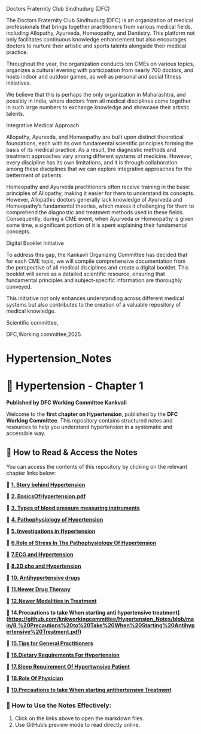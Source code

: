 Doctors Fraternity Club Sindhudurg (DFC)

The Doctors Fraternity Club Sindhudurg (DFC) is an organization of medical professionals that brings together practitioners from various medical fields, including Allopathy, Ayurveda, Homeopathy, and Dentistry. This platform not only facilitates continuous knowledge enhancement but also encourages doctors to nurture their artistic and sports talents alongside their medical practice.

Throughout the year, the organization conducts ten CMEs on various topics, organizes a cultural evening with participation from nearly 700 doctors, and hosts indoor and outdoor games, as well as personal and social fitness initiatives.

We believe that this is perhaps the only organization in Maharashtra, and possibly in India, where doctors from all medical disciplines come together in such large numbers to exchange knowledge and showcase their artistic talents.

Integrative Medical Approach

Allopathy, Ayurveda, and Homeopathy are built upon distinct theoretical foundations, each with its own fundamental scientific principles forming the basis of its medical practice. As a result, the diagnostic methods and treatment approaches vary among different systems of medicine. However, every discipline has its own limitations, and it is through collaboration among these disciplines that we can explore integrative approaches for the betterment of patients.

Homeopathy and Ayurveda practitioners often receive training in the basic principles of Allopathy, making it easier for them to understand its concepts. However, Allopathic doctors generally lack knowledge of Ayurveda and Homeopathy’s fundamental theories, which makes it challenging for them to comprehend the diagnostic and treatment methods used in these fields. Consequently, during a CME event, when Ayurveda or Homeopathy is given some time, a significant portion of it is spent explaining their fundamental concepts.

Digital Booklet Initiative

To address this gap, the Kankavli Organizing Committee has decided that for each CME topic, we will compile comprehensive documentation from the perspective of all medical disciplines and create a digital booklet. This booklet will serve as a detailed scientific resource, ensuring that fundamental principles and subject-specific information are thoroughly conveyed.

This initiative not only enhances understanding across different medical systems but also contributes to the creation of a valuable repository of medical knowledge.

Scientific committee,

DFC,Working committee,2025.

# Hypertension_Notes
# 📘 Hypertension - Chapter 1  
**Published by DFC Working Committee Kankvali**  

Welcome to the **first chapter on Hypertension**, published by the **DFC Working Committee**. This repository contains structured notes and resources to help you understand hypertension in a systematic and accessible way.  
  

## 📖 **How to Read & Access the Notes**  
You can access the contents of this repository by clicking on the relevant chapter links below:  

📂  **[1. Story behind Hypertension](https://github.com/knkworkingcommittee/Hypertension_Notes/blob/main/2.%20Story%20Behind%20Hypertension.pdf)**

📂 **[2. BasicsOfHypertension.pdf](https://github.com/knkworkingcommittee/Hypertension_Notes/blob/main/1.%20BasicsOfHypertension.pdf)**

📂 **[3. Types of blood pressure measuring instruments](https://github.com/knkworkingcommittee/Hypertension_Notes/blob/main/3.%20Types%20of%20blood%20pressure%20measuring%20instruments.pdf)**

📂 **[4. Pathophysiology of Hypertension](https://github.com/knkworkingcommittee/Hypertension_Notes/blob/main/17.%20Pathophysiology%20of%20Hypertension.pdf)**

📂 **[5. Investigations in Hypertension](https://github.com/knkworkingcommittee/Hypertension_Notes/blob/main/Investigations%20in%20Hypertension.jpg)**

📂 **[6.Role of Stress In The Pathophysiology Of Hypertension](https://github.com/knkworkingcommittee/Hypertension_Notes/blob/main/15.%20RoleofStressInThePathophysiologyOfHypertension.pdf)**

📂 **[7.ECG and Hypertension](https://github.com/knkworkingcommittee/Hypertension_Notes/blob/main/7.%20UseOfECG.pdf)**

📂 **[8.2D cho and Hypertension](https://github.com/knkworkingcommittee/Hypertension_Notes/blob/main/8.%20TwoDchoAndHypertension.pdf)**



📂 **[10. Antihypertensive drugs](https://github.com/knkworkingcommittee/Hypertension_Notes/blob/main/4.%20Antihypertensive%20drugs.pdf)**

📂 **[11.Newer Drug Therapy](https://github.com/knkworkingcommittee/Hypertension_Notes/blob/main/5.%20NewerDrugTherapy.pdf)**

📂 **[12.Newer Modalities in Treatment](https://github.com/knkworkingcommittee/Hypertension_Notes/blob/main/6.%20NewerModalitiesITreatment.pdf)**



📂 **14.Precautions to take When starting anti hypertensive treatment](https://github.com/knkworkingcommittee/Hypertension_Notes/blob/main/8.%20Precautions%20to%20Take%20When%20Starting%20Antihypertensive%20Treatment.pdf)**

📂 **[15.Tips for General Practitioners](https://github.com/knkworkingcommittee/Hypertension_Notes/blob/main/9.%20Tips%20for%20General%20Practitioners.pdf)**

📂 **[16.Dietary Requirements For Hypertension](https://github.com/knkworkingcommittee/Hypertension_Notes/blob/main/12.%20DietaryRequirementsForHypertension.pdf)**

📂 **[17.Sleep Requirement Of Hypertwnsive Patient](https://github.com/knkworkingcommittee/Hypertension_Notes/blob/main/14.%20SleepRequirementOfHypertwnsivePatient.pdf)**

📂 **[18.Role Of Physician](https://github.com/knkworkingcommittee/Hypertension_Notes/blob/main/13.%20RoleOfPhysician.pdf)**

📂 **[10.Precautions to take When starting antihertensive Treatment](https://github.com/knkworkingcommittee/Hypertension_Notes/blob/main/10.%20PrecautionsTakeWhenStartingAntihypertensiveTreatment.pdf)**




### 📌 **How to Use the Notes Effectively:**  
1. Click on the links above to open the markdown files.  
2. Use GitHub’s preview mode to read directly online.  

